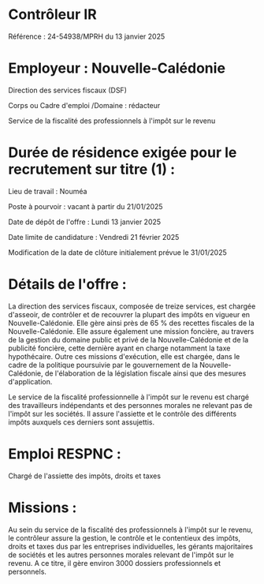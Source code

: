 # Contrôleur IR

Référence : 24-54938/MPRH du 13 janvier 2025

# Employeur : Nouvelle-Calédonie

Direction des services fiscaux (DSF)

Corps ou Cadre d'emploi /Domaine : rédacteur

Service de la fiscalité des professionnels à l'impôt sur le revenu

# Durée de résidence exigée pour le recrutement sur titre (1) :

Lieu de travail : Nouméa

Poste à pourvoir : vacant à partir du 21/01/2025

Date de dépôt de l'offre : Lundi 13 janvier 2025

Date limite de candidature : Vendredi 21 février 2025

Modification de la date de clôture initialement prévue le 31/01/2025

# Détails de l'offre :

La direction des services fiscaux, composée de treize services, est chargée d'asseoir, de contrôler et de recouvrer la plupart des impôts en vigueur en Nouvelle-Calédonie. Elle gère ainsi près de 65 % des recettes fiscales de la Nouvelle-Calédonie. Elle assure également une mission foncière, au travers de la gestion du domaine public et privé de la Nouvelle-Calédonie et de la publicité foncière, cette dernière ayant en charge notamment la taxe hypothécaire. Outre ces missions d'exécution, elle est chargée, dans le cadre de la politique poursuivie par le gouvernement de la Nouvelle-Calédonie, de l'élaboration de la législation fiscale ainsi que des mesures d'application.

Le service de la fiscalité professionnelle à l'impôt sur le revenu est chargé des travailleurs indépendants et des personnes morales ne relevant pas de l'impôt sur les sociétés. Il assure l'assiette et le contrôle des différents impôts auxquels ces derniers sont assujettis.

# Emploi RESPNC :

Chargé de l'assiette des impôts, droits et taxes

# Missions :

Au sein du service de la fiscalité des professionnels à l'impôt sur le revenu, le contrôleur assure la gestion, le contrôle et le contentieux des impôts, droits et taxes dus par les entreprises individuelles, les gérants majoritaires de sociétés et les autres personnes morales relevant de l'impôt sur le revenu. A ce titre, il gère environ 3000 dossiers professionnels et personnels.